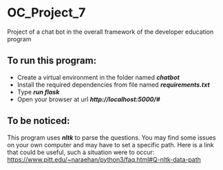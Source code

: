 # OC_Project_7
Project of a chat bot in the overall framework of the developer education program

## To run this program:
* Create a virtual environment in the folder named ***chatbot***
* Install the required dependencies from file named ***requirements.txt***
* Type ***run flask***
* Open your browser at url ***http://localhost:5000/#***

## To be noticed:
This program uses ***nltk*** to parse the questions.
You may find some issues on your own computer and may have to set a specific path.
Here is a link that could be useful, such a situation were to occur:
https://www.pitt.edu/~naraehan/python3/faq.html#Q-nltk-data-path

